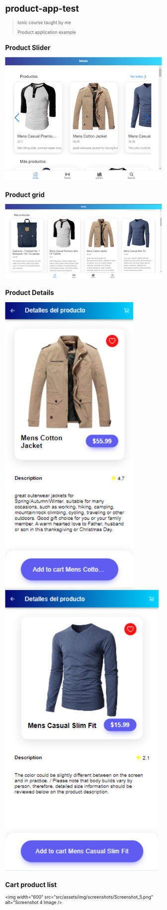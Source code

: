 # product-app-test
> Ionic course taught by me
> 
> Product application example

## Product Slider
<img width="850" src="src/assets/img/screenshots/Screenshot_1.png" alt="Screenshot 1 Banner" />

## Product grid
<img width="850" src="src/assets/img/screenshots/Screenshot_2.png" alt="Screenshot 2 Banner" />

## Product Details
<img width="412" src="src/assets/img/screenshots/Screenshot_3.png" alt="Screenshot 3 Image" />

<img width="494" src="src/assets/img/screenshots/Screenshot_4.png" alt="Screenshot 4 Image" />

## Cart product list
<img width="600" src="src/assets/img/screenshots/Screenshot_5.png" alt="Screenshot 4 Image />
